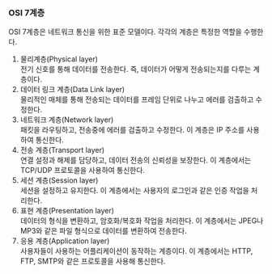 ### OSI 7계층
OSI 7계층은 네트워크 통신을 위한 표준 모델이다. 각각의 계층은 특정한 역할을 수행한다.

1. 물리계층(Physical layer)  
전기 신호를 통해 데이터를 전송한다. 즉, 데이터가 어떻게 전송되는지를 다루는 계층이다.  
2. 데이터 링크 계층(Data Link layer)  
물리적인 매체를 통해 전송되는 데이터를 프레임 단위로 나누고 에러를 검출하고 수정한다.  
3. 네트워크 계층(Network layer)  
패킷을 라우팅하고, 전송중에 에러를 검출하고 수정한다. 이 계층은 IP 주소를 사용하여 통신한다.
4. 전송 계층(Transport layer)  
연결 설정과 해제를 담당하고, 데이터 전송의 신뢰성을 보장한다. 이 계층에서는 TCP/UDP 프로토콜을 사용하여 통신한다.
5. 세션 계층(Session layer)  
세션을 설정하고 유지한다. 이 계층에서는 사용자의 로그인과 같은 인증 작업을 처리한다.
6. 표현 계층(Presentation layer)  
데이터의 형식을 변환하고, 암호화/복호화 작업을 처리한다. 이 계층에서는 JPEG나 MP3와 같은 파일 형식으로 데이터를 변환하여 전송한다.
7. 응용 계층(Application layer)  
사용자들이 사용하는 어플리케이션이 동작하는 계층이다. 이 계층에서는 HTTP, FTP, SMTP와 같은 프로토콜을 사용해 통신한다.